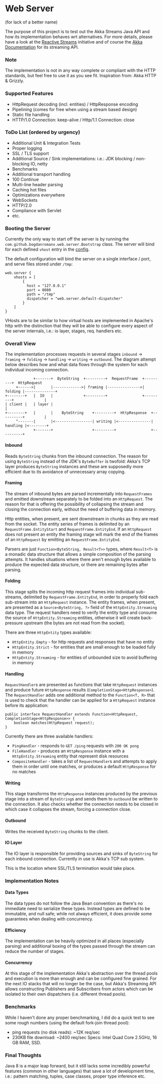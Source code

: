 # Web Server

(for lack of a better name)

The purpose of this project is to test out the Akka Streams Java API and how its implementation behaves wrt alternatives.
For more details, please have a look at the [Reactive Streams](http://www.reactive-streams.org/) initiative and of
course the [Akka Documentation](http://doc.akka.io/docs/akka/current/java.html) for its streaming API.

### Note

The implementation is not in any way complete or compliant with the HTTP standards, but feel free to use it as you see
fit.  Inspiration from: Akka HTTP & Grizzly.

### Supported Features

*   HttpRequest decoding (incl. entities) / HttpResponse encoding
*   Pipelining (comes for free when using a stream based design)
*   Static file handling
*   HTTP/1.0 Connection: keep-alive / Http/1.1 Connection: close

### ToDo List (ordered by urgency)

*   Additional Unit & Integration Tests
*   Proper logging
*   SSL / TLS support
*   Additional Source / Sink implementations: i.e.: JDK blocking / non-blocking IO, netty
*   Benchmarks
*   Additional transport handling
*   100 Continue
*   Multi-line header parsing
*   Caching hot files
*   Optimizations everywhere
*   WebSockets
*   HTTP/2.0
*   Compliance with Servlet
*   etc.

### Booting the Server

Currently the only way to start off the server is by running the `com.github.bogdanromanx.web.server.Bootstrap` class.
The server will bind for each defined `vhost` entry in the [config](src/main/resources/reference.conf).

The default configuration will bind the server on a single interface / port, and serve files stored under `/tmp`:
```
web.server {
    vhosts = [
        {
          host = "127.0.0.1"
          port = 8080
          path = "/tmp"
          dispatcher = "web.server.default-dispatcher"
        }
    ]
}
```

VHosts are to be similar to how virtual hosts are implemented in Apache's http with the distinction that they will be
able to configure every aspect of the server internals, i.e.: io layer, stages, req. handlers etc.

### Overall View

The implementation processes requests in several stages `inbound` -> `framing` -> `folding` ->
`handling` -> `writing` -> `outbound`.  The diagram attempt below describes how and what data flows through the system
for each individual incoming connection.

```
             +-------+  ByteString  +---------+  RequestFrame  +---------+  HttpRequest
     +------>|       |------------->| framing |--------------->| folding |--------------+
+--------+   |  IO   |              +---------+                +---------+              |
| client |   | layer |                                                                  |
+--------+   |       |    ByteString    +---------+  HttpResponse  +----------+         |
     ^-------|       |<-----------------| writing |<---------------| handling |<--------+
             +-------+                  +---------+                +----------+
```

#### Inbound

Reads `ByteString` chunks from the inbound connection.  The reason for using `ByteString` instead of the JDK's
`ByteBuffer` is twofold: Akka's TCP layer produces `ByteString` instances and these are supposedly more efficient due to
its avoidance of unnecessary array copying.

#### Framing

The stream of inbound bytes are parsed incrementally into `RequestFrames` and emitted downstream separately to be
folded into an `HttpRequest`.  The reason for that is offering the possibility of collapsing the stream and closing the
connection early, without the need of buffering data in memory.

Http entities, when present, are sent downstream in chunks as they are read from the socket.  The entity series of
frames is delimited by an `RequestFrame.EntityStart` and `RequestFrame.EntityEnd`.  If an `HttpRequest` does not present
an entity the framing stage will mark the end of the frames of an `HttpRequest` by emitting an `RequestFrame.EntityEnd`.

Parsers are just `Function<ByteString, Result<T>>` types, where `Result<T>` is a monadic data structure that allows a
simple composition of the parsing attempts.  It handles situations where there aren't enough bytes available to produce
the expected data structure, or there are remaining bytes after parsing.

#### Folding

This stage splits the incoming http request frames into individual sub-streams, delimited by `RequestFrame.EntityEnd`,
in order to properly fold each sub-stream into an `HttpRequest` instance.  The entity frames, when present, are
presented as a `Source<ByteString, ?>` field of the `HttpEntity.Streaming` data type.  The request handlers need to
verify the entity type and consume the source of `HttpEntity.Streaming` entities, otherwise it will create
back-pressure upstream (the bytes are not read from the socket).

There are three `HttpEntity` types available:
*   `HttpEntity.Empty` - for http requests and responses that have no entity
*   `HttpEntity.Strict` - for entities that are small enough to be loaded fully in memory
*   `HttpEntity.Streaming` - for entities of unbounded size to avoid buffering in memory

#### Handling

`RequestHandler`s are presented as functions that take `HttpRequest` instances and produce future `HttpResponse` results
(`CompletionStage<HttpResponse>`).  The `RequestHandler` adds one additional method to the `Function<T, R>` that is
used to check that the handler can be applied for a `HttpRequest` instance before its application:

```
public interface RequestHandler extends Function<HttpRequest, CompletionStage<HttpResponse>> {
    boolean matches(HttpRequest request);
}
```

Currently there are three available handlers:
*   `PingHandler` - responds to `GET /ping` requests with `200 OK pong`
*   `FileHandler` - produces an `HttpResponse` instance with a `HttpEntity.Streaming` entity that represent disk
    resources
*   `CompositeHandler` - takes a list of `RequestHandler`s and attempts to apply them in order until one matches, or
    produces a default `HttpResponse` for no matches

#### Writing

This stage transforms the `HttpResponse` instances produced by the previous stage into a stream of `ByteString`s and
sends them to `outbound` be written to the connection.  It also checks whether the connection needs to be closed in
which case it collapses the stream, forcing a connection close.

#### Outbound

Writes the received `ByteString` chunks to the client.

#### IO Layer

The IO layer is responsible for providing sources and sinks of `ByteString` for each inbound connection.  Currently in
use is Akka's TCP sub system.

This is the location where SSL/TLS termination would take place.

### Implementation Notes

#### Data Types

The data types do not follow the Java Bean convention as there's no immediate need to serialize these types.  Instead
types are defined to be immutable, and null safe; while not always efficient, it does provide some guarantees when
dealing with concurrency.

#### Efficiency

The implementation can be heavily optimized in all places (especially parsing) and additional boxing of the types
passed through the stream can reduce the number of stages.

#### Concurrency

At this stage of the implementation Akka's abstraction over the thread pools and execution is more than enough and can
be configured fine grained.  For the next IO stacks that will no longer be the case, but Akka's Streaming API allows
constructing Publishers and Subscribers from actors which can be isolated to their own dispatchers (i.e. different
thread pools).

### Benchmarks

While I haven't done any proper benchmarking, I did do a quick test to see some rough numbers (using the default
fork-join thread pool):
*   ping requests (no disk reads): ~12K req/sec
*   230KB file download: ~2400 req/sec
Specs: Intel Quad Core 2.5GHz, 16 GB RAM, SSD.

### Final Thoughts

Java 8 is a major leap forward, but it still lacks some incredibly powerful features (common in other languages) that
save a lot of development time, i.e.: pattern matching, tuples, case classes, proper type inference etc.
